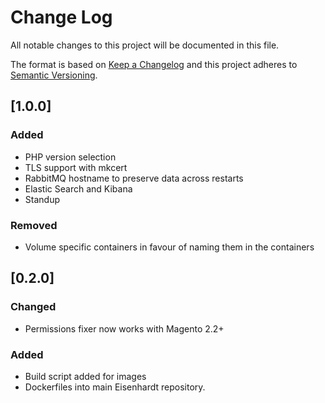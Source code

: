# Change Log
All notable changes to this project will be documented in this file.

The format is based on [Keep a Changelog](http://keepachangelog.com/)
and this project adheres to [Semantic Versioning](http://semver.org/).

## [1.0.0]

### Added

- PHP version selection
- TLS support with mkcert
- RabbitMQ hostname to preserve data across restarts
- Elastic Search and Kibana
- Standup


### Removed

- Volume specific containers in favour of naming them in the containers

## [0.2.0]

### Changed

 - Permissions fixer now works with Magento 2.2+

### Added

- Build script added for images
- Dockerfiles into main Eisenhardt repository.


